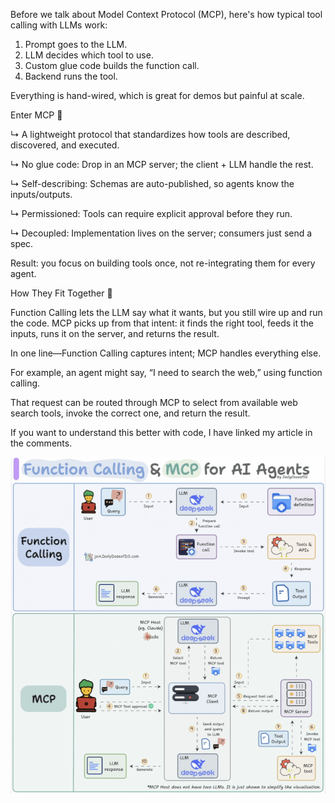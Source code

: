 Before we talk about Model Context Protocol (MCP), here's how typical tool calling with LLMs work:

1. Prompt goes to the LLM.
2. LLM decides which tool to use.
3. Custom glue code builds the function call.
4. Backend runs the tool.

Everything is hand-wired, which is great for demos but painful at scale.

Enter MCP 🚀

↳ A lightweight protocol that standardizes how tools are described, discovered, and executed.

↳ No glue code: Drop in an MCP server; the client + LLM handle the rest.

↳ Self-describing: Schemas are auto-published, so agents know the inputs/outputs.

↳ Permissioned: Tools can require explicit approval before they run.

↳ Decoupled: Implementation lives on the server; consumers just send a spec.

Result: you focus on building tools once, not re-integrating them for every agent.

How They Fit Together 🤝

Function Calling lets the LLM say what it wants, but you still wire up and run the code. MCP picks up from that intent: it finds the right tool, feeds it the inputs, runs it on the server, and returns the result.

In one line—Function Calling captures intent; MCP handles everything else.

For example, an agent might say, “I need to search the web,” using function calling.

That request can be routed through MCP to select from available web search tools, invoke the correct one, and return the result.

If you want to understand this better with code, I have linked my article in the comments.

![MCP vs Function Calling](MCP%20vs%20Function%20calling.png) 